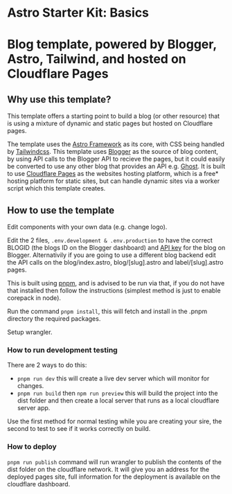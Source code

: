 
# Astro Starter Kit: Basics

# Blog template, powered by Blogger, Astro, Tailwind, and hosted on Cloudflare Pages

## Why use this template?

This template offers a starting point to build a blog (or other resource) that is using a mixture of dynamic and static pages but hosted on Cloudflare pages.

The template uses the [Astro Framework]("https://astro.build") as its core, with CSS being handled by [Tailwindcss]("https://tailwindcss.com"). This template uses [Blogger](https:/blogger.com) as the source of blog content, by using API calls to the Blogger API to recieve the pages, but it could easily be converted to use any other blog that provides an API e.g. [Ghost](https://ghost.org). It is built to use [Cloudflare Pages](https://pages.cloudflare.com/) as the websites hosting platform, which is a free\* hosting platform for static sites, but can handle dynamic sites via a worker script which this template creates.

How to use the template
-----------------------

Edit components with your own data (e.g. change logo).

Edit the 2 files, `.env.development & .env.production` to have the correct BLOGID (the blogs ID on the Blogger dashboard) and [API key](https://developers.google.com/blogger/docs/3.0/using#APIKey) for the blog on Blogger. Alternativily if you are going to use a different blog backend edit the API calls on the blog/index.astro, blog/\[slug\].astro and label/\[slug\].astro pages.

This is built using [pnpm](https://pnpm.io/installation), and is advised to be run via that, if you do not have that installed then follow the instructions (simplest method is just to enable corepack in node).

Run the command `pnpm install`, this will fetch and install in the .pnpm directory the required packages.

Setup wrangler.

### How to run development testing

There are 2 ways to do this:

*   `pnpm run dev` this will create a live dev server which will monitor for changes.
*   `pnpm run build` then `npm run preview` this will build the project into the dist folder and then create a local server that runs as a local cloudflare server app.

Use the first method for normal testing while you are creating your sire, the second to test to see if it works correctly on build.

### How to deploy

`pnpm run publish` command will run wrangler to publish the contents of the dist folder on the cloudflare network. It will give you an address for the deployed pages site, full information for the deployment is available on the cloudflare dashboard. 